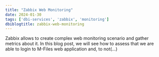 ```yaml
---
title: "Zabbix Web Monitoring"
date: 2024-01-30
tags: ['dbi-services', 'zabbix', 'monitoring']
dbiblogtitle: zabbix-web-monitoring
---
```

Zabbix allows to create complex web monitoring scenario and gather metrics about it. In this blog post, we will see how to assess that we are able to login to M-Files web application and, to not(…)